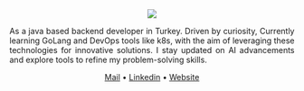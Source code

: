 <div align="center">
  <a href="https://git.io/typing-svg">
    <img src="https://readme-typing-svg.herokuapp.com/?lines=hello,+there!+ツ;this+is+Yunus+⚡;about+me+🠟&center=true&size=15">
  </a>
  
  <p align="justify">As a java based backend developer in Turkey. Driven by curiosity, 
    Currently learning GoLang and DevOps tools like k8s, with the aim of leveraging these technologies for innovative solutions.
    I stay updated on AI advancements and explore tools to refine my problem-solving skills.
  </p>
  
  <p align="center">
    <a href="mailto:kayadugunyunus@gmail.com">Mail</a> • <a href="https://www.linkedin.com/in/yunuskayadugun/">Linkedin</a> • <a href="https://ynuskyd.vercel.app/">Website</a>
  </p>
</div>
